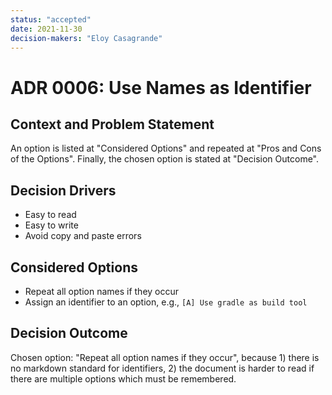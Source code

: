 ```yaml
---
status: "accepted"
date: 2021-11-30
decision-makers: "Eloy Casagrande"
---
```


# ADR 0006: Use Names as Identifier

## Context and Problem Statement

An option is listed at "Considered Options" and repeated at "Pros and Cons of the Options". Finally, the chosen option is stated at "Decision Outcome".

## Decision Drivers

* Easy to read
* Easy to write
* Avoid copy and paste errors

## Considered Options

* Repeat all option names if they occur
* Assign an identifier to an option, e.g., `[A] Use gradle as build tool`

## Decision Outcome

Chosen option: "Repeat all option names if they occur", because 1) there is no markdown standard for identifiers, 2) the document is harder to read if there are multiple options which must be remembered.
